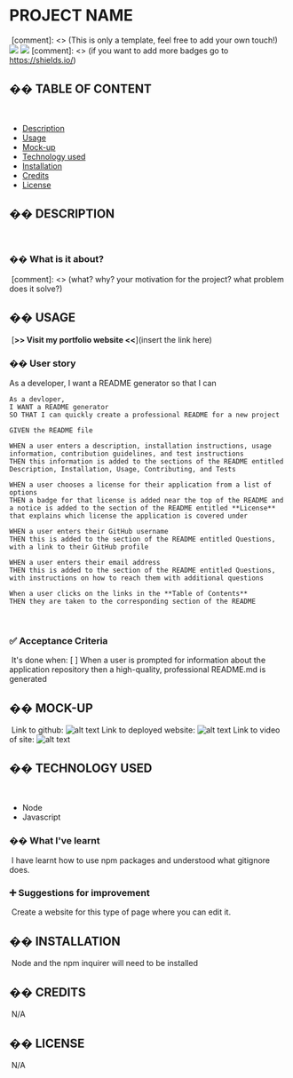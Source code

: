 # PROJECT NAME
​
[comment]: <> (This is only a template, feel free to add your own touch!)
​
![](https://img.shields.io/badge/html-HTML5-orange?logo=html5)
![](https://img.shields.io/badge/css-CSS3-%231572B6?logo=css3)
​
[comment]: <> (if you want to add more badges go to https://shields.io/)
​
## �� TABLE OF CONTENT
​
- [Description](#-description)
- [Usage](#-usage)
- [Mock-up](#-mock-up)
- [Technology used](#-technology-used)
- [Installation](#-installation)
- [Credits](#-credits)
- [License](#-license)
​
## �� DESCRIPTION
​
### �� What is it about?
​
[comment]: <> (what? why? your motivation for the project? what problem does it solve?)
​
## �� USAGE
​
[**>> Visit my portfolio website <<**](insert the link here)
​
### �� User story
As a developer, I want a README generator so that I can 
​
```
As a devloper,
I WANT a README generator
SO THAT I can quickly create a professional README for a new project
```

```
GIVEN the README file 
​
WHEN a user enters a description, installation instructions, usage information, contribution guidelines, and test instructions 
THEN this information is added to the sections of the README entitled Description, Installation, Usage, Contributing, and Tests
​
WHEN a user chooses a license for their application from a list of options 
THEN a badge for that license is added near the top of the README and a notice is added to the section of the README entitled **License** that explains which license the application is covered under
​
WHEN a user enters their GitHub username 
THEN this is added to the section of the README entitled Questions, with a link to their GitHub profile

WHEN a user enters their email address 
THEN this is added to the section of the README entitled Questions, with instructions on how to reach them with additional questions

When a user clicks on the links in the **Table of Contents** 
THEN they are taken to the corresponding section of the README

```
​
​
### ✅ Acceptance Criteria
​
It's done when:
[ ] ​When a user is prompted for information about the application repository then a high-quality, professional README.md is generated
​
## �� MOCK-UP
​
Link to github: ![alt text](./path/to-the-img.png)
Link to deployed website: ![alt text](./path/to-the-img.png)
Link to video of site: ![alt text](./path/to-the-img.png)
​
## �� TECHNOLOGY USED
​
- Node
- Javascript
​
### �� What I've learnt
​
I have learnt how to use npm packages and understood what gitignore does.
​
### ➕ Suggestions for improvement
​
Create a website for this type of page where you can edit it. 
​
## �� INSTALLATION
​
Node and the npm inquirer will need to be installed
​
## �� CREDITS
​
N/A
​
## �� LICENSE
​
N/A